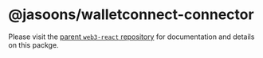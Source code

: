 # @jasoons/walletconnect-connector

Please visit the [parent `web3-react` repository](https://github.com/NoahZinsmeister/web3-react) for documentation and details on this packge.
